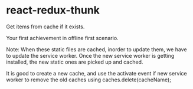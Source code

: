 # react-redux-thunk
Get items from cache if it exists.

Your first achievement in offline first scenario.

Note: When these static files are cached, inorder to update them, we have to update the service worker. Once the new service worker is getting installed, the new static ones are picked up and cached.

It is good to create a new cache, and use the activate event if new service worker to remove the old caches using caches.delete(cacheName);